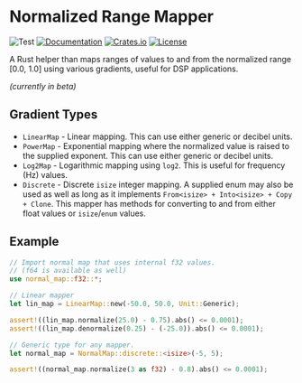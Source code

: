 # Normalized Range Mapper
![Test](https://github.com/BillyDM/normal_map/workflows/Test/badge.svg)
[![Documentation](https://docs.rs/normal_map/badge.svg)][documentation]
[![Crates.io](https://img.shields.io/crates/v/normal_map.svg)](https://crates.io/crates/normal_map)
[![License](https://img.shields.io/crates/l/normal_map.svg)](https://github.com/BillyDM/normal_map/blob/master/LICENSE)

A Rust helper than maps ranges of values to and from the normalized range [0.0, 1.0] using various gradients, useful for DSP applications.

_(currently in beta)_

## Gradient Types
* `LinearMap` - Linear mapping. This can use either generic or decibel units.
* `PowerMap` - Exponential mapping where the normalized value is raised to the supplied exponent. This can use either generic or decibel units.
* `Log2Map` - Logarithmic mapping using `log2`. This is useful for frequency (Hz) values.
* `Discrete` - Discrete `isize` integer mapping. A supplied enum may also be used as well as long as it implements `From<isize> + Into<isize> + Copy + Clone`. This mapper has methods for converting to and from either float values or `isize`/`enum` values.

## Example

```rust
// Import normal map that uses internal f32 values.
// (f64 is available as well)
use normal_map::f32::*;

// Linear mapper
let lin_map = LinearMap::new(-50.0, 50.0, Unit::Generic);

assert!((lin_map.normalize(25.0) - 0.75).abs() <= 0.0001);
assert!((lin_map.denormalize(0.25) - (-25.0)).abs() <= 0.0001);

// Generic type for any mapper.
let normal_map = NormalMap::discrete::<isize>(-5, 5);

assert!((normal_map.normalize(3 as f32) - 0.8).abs() <= 0.0001);
```

[documentation]: https://docs.rs/normal_map/
